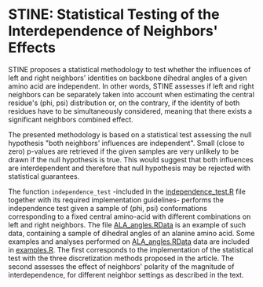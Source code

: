 # STINE: Statistical Testing of the Interdependence of Neighbors' Effects

STINE proposes a statistical methodology to test whether the influences of left and right neighbors' identities on backbone dihedral angles of a given amino acid are independent. In other words, STINE assesses if left and right neighbors can be separately taken into account when estimating the central residue's (phi, psi) distribution or, on the contrary, if the identity of both residues have to be simultaneously considered, meaning that there exists a significant neighbors combined effect.

The presented methodology is based on a statistical test assessing the null hypothesis "both neighbors' influences are independent". Small (close to zero) p-values are retrieved if the given samples are very unlikely to be drawn if the null hypothesis is true. This would suggest that both influences are interdependent and therefore that null hypothesis may be rejected with statistical guarantees. 

The function ``independence_test`` -included in the [independence_test.R](independence_test.R) file together with its required implementation guidelines- performs the independence test given a sample of (phi, psi) conformations corresponding to a fixed central amino-acid with different combinations on left and right neighbors. The file [ALA_angles.RData](ALA_angles.RData) is an example of such data, containing a sample of dihedral angles of an alanine amino acid. Some examples and analyses performed on [ALA_angles.RData](ALA_angles.RData) data are included in [examples.R](examples.R). The first corresponds to the implementation of the statistical test with the three discretization methods proposed in the article. The second assesses the effect of neighbors' polarity of the magnitude of interdependence, for different neighbor settings as described in the text.
 
